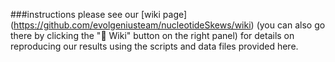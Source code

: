 ###instructions
please see our [wiki page] (https://github.com/evolgeniusteam/nucleotideSkews/wiki) (you can also go there by clicking the ":book: Wiki" button on the right panel) for details on reproducing our results using the scripts and data files provided here.
